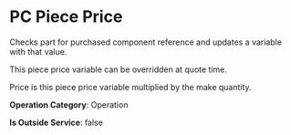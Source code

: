 # PC Piece Price
Checks part for purchased component reference and updates a variable with that value.

This piece price variable can be overridden at quote time.

Price is this piece price variable multiplied by the make quantity.

**Operation Category**: Operation

**Is Outside Service**: false